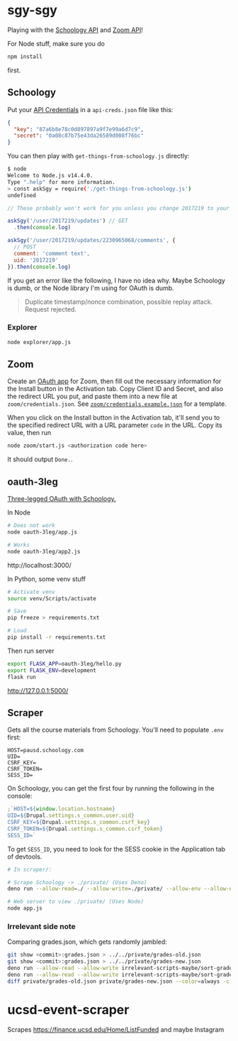 # sgy-sgy

Playing with the [Schoology API](https://developers.schoology.com/api-documentation/rest-api-v1) and [Zoom API](https://marketplace.zoom.us/docs/api-reference/zoom-api)!

For Node stuff, make sure you do

```sh
npm install
```

first.

## Schoology

Put your [API Credentials](https://pausd.schoology.com/api) in a `api-creds.json` file like this:

```json
{
  "key": "87a6b8e78c0d897897a9f7e99a6d7c9",
  "secret": "0a08c87b75e43da26589d008f76bc"
}
```

You can then play with `get-things-from-schoology.js` directly:

```bash
$ node
Welcome to Node.js v14.4.0.
Type ".help" for more information.
> const askSgy = require('./get-things-from-schoology.js')
undefined
```

```js
// These probably won't work for you unless you change 2017219 to your user ID.

askSgy('/user/2017219/updates') // GET
  .then(console.log)

askSgy('/user/2017219/updates/2230965068/comments', {
  // POST
  comment: 'comment text',
  uid: '2017219'
}).then(console.log)
```

If you get an error like the following, I have no idea why. Maybe Schoology is dumb, or the Node library I'm using for OAuth is dumb.

> Duplicate timestamp/nonce combination, possible replay attack. Request rejected.

### Explorer

```sh
node explorer/app.js
```

## Zoom

Create an [OAuth app](https://marketplace.zoom.us/develop/create) for Zoom, then
fill out the necessary information for the Install button in the Activation tab.
Copy Client ID and Secret, and also the redirect URL you put, and paste them
into a new file at `zoom/credentials.json`. See
[`zoom/credentials.example.json`](./zoom/credentials.example.json) for a
template.

When you click on the Install button in the Activation tab, it'll send you to the specified redirect URL with a URL parameter `code` in the URL. Copy its value, then run

```sh
node zoom/start.js <authorization code here>
```

It should output `Done.`.

## oauth-3leg

[Three-legged OAuth with Schoology.](https://developers.schoology.com/api-documentation/authentication#toc-item-1)

In Node

```sh
# Does not work
node oauth-3leg/app.js

# Works
node oauth-3leg/app2.js
```

http://localhost:3000/

In Python, some venv stuff

```sh
# Activate venv
source venv/Scripts/activate

# Save
pip freeze > requirements.txt

# Load
pip install -r requirements.txt
```

Then run server

```sh
export FLASK_APP=oauth-3leg/hello.py
export FLASK_ENV=development
flask run
```

http://127.0.0.1:5000/

## Scraper

Gets all the course materials from Schoology. You'll need to populate `.env` first:

```
HOST=pausd.schoology.com
UID=
CSRF_KEY=
CSRF_TOKEN=
SESS_ID=
```

On Schoology, you can get the first four by running the following in the console:

```js
;`HOST=${window.location.hostname}
UID=${Drupal.settings.s_common.user.uid}
CSRF_KEY=${Drupal.settings.s_common.csrf_key}
CSRF_TOKEN=${Drupal.settings.s_common.csrf_token}
SESS_ID=`
```

To get `SESS_ID`, you need to look for the SESS<hash> cookie in the Application tab of devtools.

```sh
# In scraper/:

# Scrape Schoology -> ./private/ (Uses Deno)
deno run --allow-read=./ --allow-write=./private/ --allow-env --allow-net index.ts

# Web server to view ./private/ (Uses Node)
node app.js
```

### Irrelevant side note

Comparing grades.json, which gets randomly jambled:

```sh
git show <commit>:grades.json > ../../private/grades-old.json
git show <commit>:grades.json > ../../private/grades-new.json
deno run --allow-read --allow-write irrelevant-scripts-maybe/sort-grades.ts private/grades-old.json
deno run --allow-read --allow-write irrelevant-scripts-maybe/sort-grades.ts private/grades-new.json
diff private/grades-old.json private/grades-new.json --color=always -c | sed -e 's/\t/ /g'
```

# ucsd-event-scraper

Scrapes https://finance.ucsd.edu/Home/ListFunded and maybe Instagram

